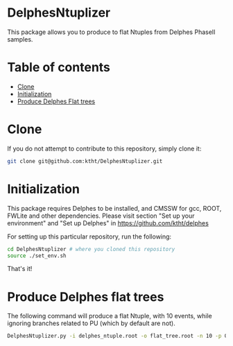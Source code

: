 DelphesNtuplizer
=============

This package allows you to produce to flat Ntuples from Delphes PhaseII samples.

Table of contents
=================
  * [Clone](#clone)
  * [Initialization](#initilization)
  * [Produce Delphes Flat trees](#producing-flatrees)


Clone 
=====

If you do not attempt to contribute to this repository, simply clone it:

```bash
git clone git@github.com:ktht/DelphesNtuplizer.git
```

Initialization
==============

This package requires Delphes to be installed, and CMSSW for gcc, ROOT, FWLite and other dependencies.
Please visit section "Set up your environment" and "Set up Delphes" in https://github.com/ktht/delphes

For setting up this particular repository, run the following:

```bash
cd DelphesNtuplizer # where you cloned this repository
source ./set_env.sh
```

That's it!

Produce Delphes flat trees
==========================

The following command will produce a flat Ntuple, with 10 events, while ignoring branches related to PU (which by default are not).

```bash 
DelphesNtuplizer.py -i delphes_ntuple.root -o flat_tree.root -n 10 -p 0
```
